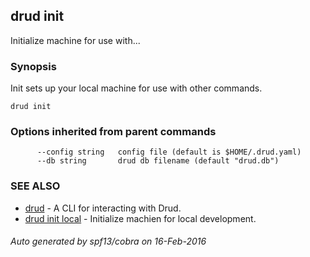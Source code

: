 ## drud init

Initialize machine for use with...

### Synopsis


Init sets up your local machine for use with other commands.

```
drud init
```

### Options inherited from parent commands

```
      --config string   config file (default is $HOME/.drud.yaml)
      --db string       drud db filename (default "drud.db")
```

### SEE ALSO
* [drud](drud.md)	 - A CLI for interacting with Drud.
* [drud init local](drud_init_local.md)	 - Initialize machien for local development.

###### Auto generated by spf13/cobra on 16-Feb-2016
